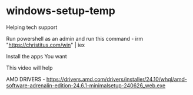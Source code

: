 # windows-setup-temp
Helping tech support



Run powershell as an admin and run this command - 
irm "https://christitus.com/win" | iex

Install the apps You want 

This video will help

AMD DRIVERS - 
https://drivers.amd.com/drivers/installer/24.10/whql/amd-software-adrenalin-edition-24.6.1-minimalsetup-240626_web.exe

